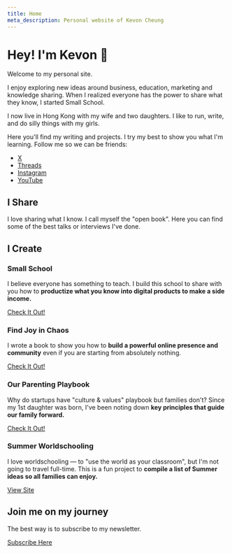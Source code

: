 ```yaml
---
title: Home
meta_description: Personal website of Kevon Cheung
---
```


# Hey! I'm Kevon 👋

Welcome to my personal site.

I enjoy exploring new ideas around business, education, marketing and knowledge sharing. When I realized everyone has the power to share what they know, I started Small School.

I now live in Hong Kong with my wife and two daughters. I like to run, write, and do silly things with my girls.

Here you'll find my writing and projects. I try my best to show you what I'm learning. Follow me so we can be friends:

- [X](https://twitter.com/MadeByKevon)
- [Threads](https://threads.net/@kevoncheung)
- [Instagram](https://instagram.com/kevoncheung)
- [YouTube](https://youtube.com/@MadeByKevon)

## I Share

I love sharing what I know. I call myself the "open book". Here you can find some of the best talks or interviews I've done.

## I Create

### Small School

I believe everyone has something to teach. I build this school to share with you how to **productize what you know into digital products to make a side income.**

[Check It Out!](https://smallschool.io)

### Find Joy in Chaos

I wrote a book to show you how to **build a powerful online presence and community** even if you are starting from absolutely nothing.

[Check It Out!](https://buildinpublic.com)

### Our Parenting Playbook

Why do startups have "culture & values" playbook but families don't? Since my 1st daughter was born, I've been noting down **key principles that guide our family forward.**

[Check It Out!](https://parentingplaybook.family)

### Summer Worldschooling

I love worldschooling — to "use the world as your classroom", but I'm not going to travel full-time. This is a fun project to **compile a list of Summer ideas so all families can enjoy.**

[View Site](https://summerworldschooling.com)

## Join me on my journey

The best way is to subscribe to my newsletter.

[Subscribe Here](https://newsletter.kevoncheung.com) 